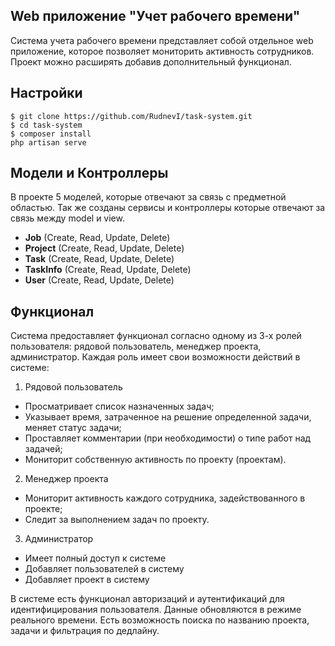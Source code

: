 
## Web приложение "Учет рабочего времени"

Система учета рабочего времени представляет собой отдельное web приложение, которое позволяет мониторить активность сотрудников.
Проект можно расширять добавив дополнительный функционал.

## Настройки
```
$ git clone https://github.com/RudnevI/task-system.git
$ cd task-system
$ composer install
php artisan serve
```

## Модели и Контроллеры
В проекте 5 моделей, которые отвечают за связь с предметной областью. Так же созданы сервисы и контроллеры которые отвечают за связь между model и view.
- **Job** (Create, Read, Update, Delete)
- **Project** (Create, Read, Update, Delete)
- **Task** (Create, Read, Update, Delete)
- **TaskInfo** (Create, Read, Update, Delete)
- **User** (Create, Read, Update, Delete)

## Функционал
Система предоставляет функционал согласно одному из 3-х ролей пользователя: 
рядовой пользователь, менеджер проекта, администратор. Каждая роль имеет свои 
возможности действий в системе:
1) Рядовой пользователь
* Просматривает список назначенных задач;
* Указывает время, затраченное на решение определенной задачи, меняет 
статус задачи;
* Проставляет комментарии (при необходимости) о типе работ над задачей;
* Мониторит собственную активность по проекту (проектам).
2) Менеджер проекта
* Мониторит активность каждого сотрудника, задействованного в проекте;
* Следит за выполнением задач по проекту.
3) Администратор
* Имеет полный доступ к системе
* Добавляет пользователей в систему
* Добавляет проект в систему

В системе есть функционал авторизаций и аутентификаций для идентифицирования пользователя. Данные обновляются в режиме реального времени. Есть возможность поиска по названию проекта, задачи и фильтрация по дедлайну.


